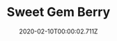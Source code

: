 ---
templateKey: blog-post
title: Sweet Gem Berry
type: fruit
description: Its been dormant for eons.
featuredpost: false
date: 2020-02-10T00:00:02.711Z
featuredimage: /img/Sweet_Gem_Berry.png
sellPrice: 3000
tags:
  - fruit
  - Old Master Canoli Quest
---